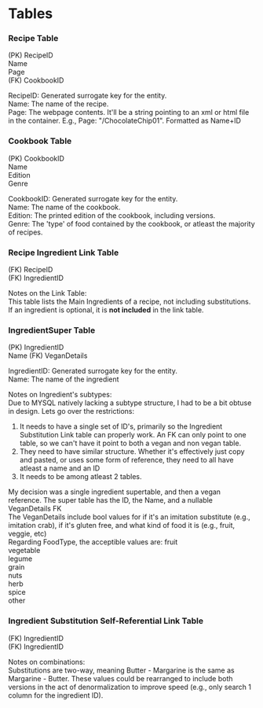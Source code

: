 # Tables
### Recipe Table

(PK) RecipeID  
Name  
Page  
(FK) CookbookID   

RecipeID: Generated surrogate key for the entity.  
Name: The name of the recipe.  
Page: The webpage contents.  It'll be a string pointing to an xml or html file in the container. E.g., Page: "/ChocolateChip01". Formatted as Name+ID

### Cookbook Table

(PK) CookbookID  
Name  
Edition  
Genre  

CookbookID: Generated surrogate key for the entity.  
Name: The name of the cookbook.  
Edition: The printed edition of the cookbook, including versions.  
Genre: The 'type' of food contained by the cookbook, or atleast the majority of recipes.  

### Recipe Ingredient Link Table
(FK) RecipeID  
(FK) IngredientID  

Notes on the Link Table:  
This table lists the Main Ingredients of a recipe, not including substitutions. If an ingredient is optional, it is **not included** in the link table. 

### IngredientSuper Table
(PK) IngredientID  
Name
(FK) VeganDetails

IngredientID: Generated surrogate key for the entity.  
Name: The name of the ingredient

Notes on Ingredient's subtypes:  
Due to MYSQL natively lacking a subtype structure, I had to be a bit obtuse in design. Lets go over the restrictions:
1) It needs to have a single set of ID's, primarily so the Ingredient Substitution Link table can properly work. An FK can only point to one table, so we can't have it point to both a vegan and non vegan table.  
2) They need to have similar structure. Whether it's effectively just copy and pasted, or uses some form of reference, they need to all have atleast a name and an ID  
3) It needs to be among atleast 2 tables.  

My decision was a single ingredient supertable, and then a vegan reference. The super table has the ID, the Name, and a nullable VeganDetails FK  
The VeganDetails include bool values for if it's an imitation substitute (e.g., imitation crab), if it's gluten free, and what kind of food it is (e.g., fruit, veggie, etc)  
Regarding FoodType, the acceptible values are:
fruit  
vegetable  
legume  
grain  
nuts  
herb  
spice  
other  

### Ingredient Substitution Self-Referential Link Table
(FK) IngredientID  
(FK) IngredientID  

Notes on combinations:  
Substitutions are two-way, meaning Butter - Margarine is the same as Margarine - Butter. These values could be rearranged to include both versions in the act of denormalization to improve speed (e.g., only search 1 column for the ingredient ID).



